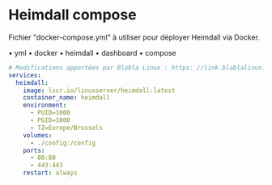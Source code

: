 # Heimdall compose

Fichier "docker-compose.yml" à utiliser pour déployer Heimdall via Docker.

• yml
• docker
• heimdall
• dashboard
• compose

```yaml
# Modifications apportées par Blabla Linux : https: //link.blablalinux.be
services:
  heimdall:
    image: lscr.io/linuxserver/heimdall:latest
    container_name: heimdall
    environment:
      - PUID=1000
      - PGID=1000
      - TZ=Europe/Brussels
    volumes:
      - ./config:/config
    ports:
      - 80:80
      - 443:443
    restart: always
```
